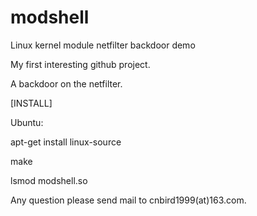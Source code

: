 # modshell
Linux kernel module netfilter backdoor demo

My first interesting github project.  

A backdoor on the netfilter.  

[INSTALL]  

Ubuntu:  

apt-get install linux-source  

make  

lsmod modshell.so  

Any question please send mail to cnbird1999(at)163.com.  

